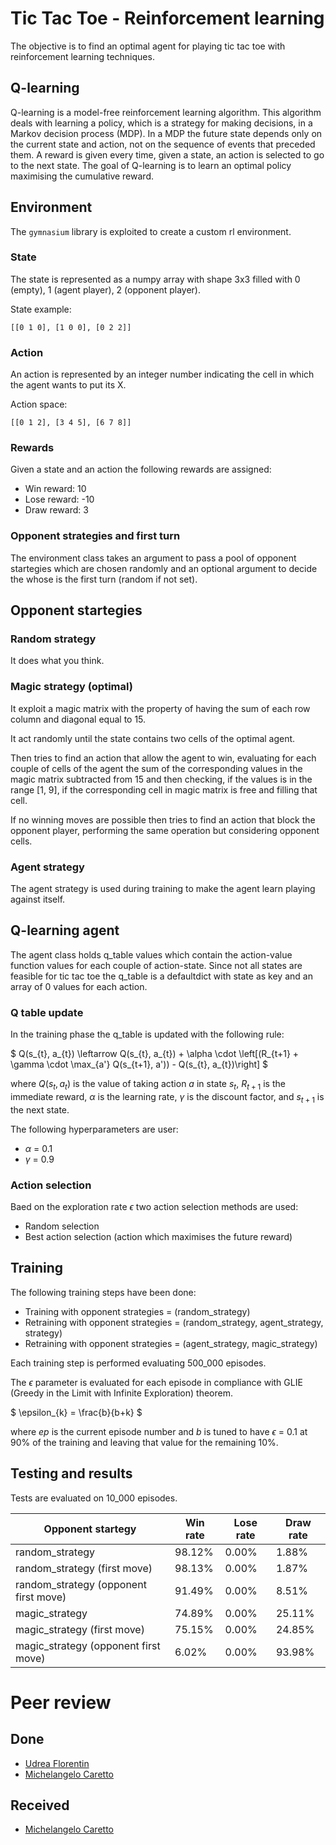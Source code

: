 # Tic Tac Toe - Reinforcement learning

The objective is to find an optimal agent for playing tic tac toe with reinforcement learning techniques.

## Q-learning
Q-learning is a model-free reinforcement learning algorithm.
This algorithm deals with learning a policy, which is a strategy for making decisions, in a Markov decision process (MDP).
In a MDP the future state depends only on the current state and action, not on the sequence of events that preceded them.
A reward is given every time, given a state, an action is selected to go to the next state.
The goal of Q-learning is to learn an optimal policy maximising the cumulative reward.


## Environment
The `gymnasium` library is exploited to create a custom rl environment.

### State
The state is represented as a numpy array with shape 3x3 filled with 0 (empty), 1 (agent player), 2 (opponent player). 

State example:

`[[0 1 0], [1 0 0], [0 2 2]]`

### Action

An action is represented by an integer number indicating the cell in which the agent wants to put its X.

Action space:

`[[0 1 2], [3 4 5], [6 7 8]]`

### Rewards
Given a state and an action the following rewards are assigned:
- Win reward: 10
- Lose reward: -10
- Draw reward: 3

### Opponent strategies and first turn

The environment class takes an argument to pass a pool of opponent startegies which are chosen randomly and an optional argument to decide the whose is the first turn (random if not set).


## Opponent startegies
### Random strategy
It does what you think.

### Magic strategy (optimal)
It exploit a magic matrix with the property of having the sum of each row column and diagonal equal to 15.

It act randomly until the state contains two cells of the optimal agent.

Then tries to find an action that allow the agent to win, evaluating for each couple of cells of the agent the sum of the corresponding values in the magic matrix subtracted from 15 and then checking, if the values is in the range [1, 9], if the corresponding cell in magic matrix is free and filling that cell.

If no winning moves are possible then tries to find an action that block the opponent player, performing the same operation but considering opponent cells.

### Agent strategy
The agent strategy is used during training to make the agent learn playing against itself.

## Q-learning agent
The agent class holds q_table values which contain the action-value function values for each couple of action-state.
Since not all states are feasible for tic tac toe the q_table is a defaultdict with state as key and an array of 0 values for each action.

### Q table update
In the training phase the q_table is updated with the following rule:

$
Q(s_{t}, a_{t}) \leftarrow Q(s_{t}, a_{t}) + \alpha \cdot \left[(R_{t+1} + \gamma \cdot \max_{a'} Q(s_{t+1}, a')) -  Q(s_{t}, a_{t})\right]
$
        
where $Q(s_{t}, a_{t})$ is the value of taking action $a$ in state $s_{t}$, $R_{t+1}$ is the immediate reward, $\alpha$ is the learning rate, $\gamma$ is the discount factor, and $s_{t+1}$ is the next state.

The following hyperparameters are user:
- $\alpha$ = 0.1
- $\gamma$ = 0.9

### Action selection
Baed on the exploration rate $\epsilon$ two action selection methods are used:
- Random selection
- Best action selection (action which maximises the future reward)


## Training
The following training steps have been done:
- Training with opponent strategies = (random_strategy)
- Retraining with opponent strategies = (random_strategy, agent_strategy, strategy)
- Retraining with opponent strategies = (agent_strategy, magic_strategy)
  
Each training step is performed evaluating 500_000 episodes.

The $\epsilon$ parameter is evaluated for each episode in compliance with GLIE (Greedy in the Limit with Infinite Exploration) theorem.

$
\epsilon_{k} = \frac{b}{b+k}
$

where $ep$ is the current episode number and $b$ is tuned to have $\epsilon$ = 0.1 at 90% of the training and leaving that value for the remaining 10%.


## Testing and results
Tests are evaluated on 10_000 episodes.

| Opponent startegy | Win rate | Lose rate | Draw rate |
|--|--|--|--|
| random_strategy | 98.12% | 0.00% | 1.88% |
| random_strategy (first move) | 98.13% | 0.00% | 1.87% |
| random_strategy (opponent first move) | 91.49% | 0.00% | 8.51% |
| magic_strategy | 74.89% | 0.00% | 25.11% |
| magic_strategy (first move) | 75.15% | 0.00% | 24.85% |
| magic_strategy (opponent first move) | 6.02% | 0.00% | 93.98% |


# Peer review

## Done
- [Udrea Florentin](https://github.com/florentin1304/computational-intelligence/issues/8)
- [Michelangelo Caretto](https://github.com/rasenqt/computational_intelligence23_24/issues/8)
## Received
- [Michelangelo Caretto](https://github.com/SimoneBorella/computational-intelligence/issues/7)

